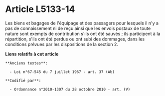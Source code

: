 # Article L5133-14

Les biens et bagages de l'équipage et des passagers pour lesquels il n'y a pas de connaissement ni de reçu ainsi que les
envois postaux de toute nature sont exempts de contribution s'ils ont été sauvés ; ils participent à la répartition, s'ils
ont été perdus ou ont subi des dommages, dans les conditions prévues par les dispositions de la section 2.

**Liens relatifs à cet article**

	**Anciens textes**:

	  - Loi n°67-545 du 7 juillet 1967 - art. 37 (Ab)

	**Codifié par**:

	  - Ordonnance n°2010-1307 du 28 octobre 2010 - art. (V)
